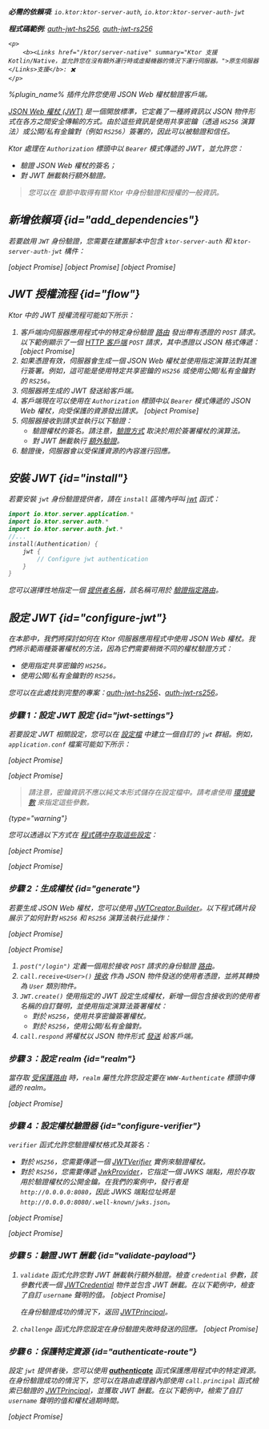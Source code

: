 [//]: # (title: JSON Web 權杖)

<show-structure for="chapter" depth="2"/>
<primary-label ref="server-plugin"/>

<var name="plugin_name" value="Authentication JWT"/>

<tldr>
<p>
<b>必需的依賴項</b>: <code>io.ktor:ktor-server-auth</code>, <code>io.ktor:ktor-server-auth-jwt</code>
</p>
<p>
<b>程式碼範例</b>: 
<a href="https://github.com/ktorio/ktor-documentation/tree/%ktor_version%/codeSnippets/snippets/auth-jwt-hs256">auth-jwt-hs256</a>, 
<a href="https://github.com/ktorio/ktor-documentation/tree/%ktor_version%/codeSnippets/snippets/auth-jwt-rs256">auth-jwt-rs256</a>
</p>

    <p>
        <b><Links href="/ktor/server-native" summary="Ktor 支援 Kotlin/Native，並允許您在沒有額外運行時或虛擬機器的情況下運行伺服器。">原生伺服器</Links>支援</b>: ✖️
    </p>
    
</tldr>

<link-summary>
%plugin_name% 插件允許您使用 JSON Web 權杖驗證客戶端。
</link-summary>

[JSON Web 權杖 (JWT)](https://jwt.io/) 是一個開放標準，它定義了一種將資訊以 JSON 物件形式在各方之間安全傳輸的方式。由於這些資訊是使用共享密鑰（透過 `HS256` 演算法）或公開/私有金鑰對（例如 `RS256`）簽署的，因此可以被驗證和信任。

Ktor 處理在 `Authorization` 標頭中以 `Bearer` 模式傳遞的 JWT，並允許您：
* 驗證 JSON Web 權杖的簽名；
* 對 JWT 酬載執行額外驗證。

> 您可以在 [](server-auth.md) 章節中取得有關 Ktor 中身份驗證和授權的一般資訊。

## 新增依賴項 {id="add_dependencies"}
若要啟用 `JWT` 身份驗證，您需要在建置腳本中包含 `ktor-server-auth` 和 `ktor-server-auth-jwt` 構件：

<tabs group="languages">
    <tab title="Gradle (Kotlin)" group-key="kotlin">
        [object Promise]
    </tab>
    <tab title="Gradle (Groovy)" group-key="groovy">
        [object Promise]
    </tab>
    <tab title="Maven" group-key="maven">
        [object Promise]
   </tab>
</tabs>

## JWT 授權流程 {id="flow"}
Ktor 中的 JWT 授權流程可能如下所示：
1. 客戶端向伺服器應用程式中的特定身份驗證 [路由](server-routing.md) 發出帶有憑證的 `POST` 請求。以下範例顯示了一個 [HTTP 客戶端](https://www.jetbrains.com/help/idea/http-client-in-product-code-editor.html) `POST` 請求，其中憑證以 JSON 格式傳遞：
   [object Promise]
2. 如果憑證有效，伺服器會生成一個 JSON Web 權杖並使用指定演算法對其進行簽署。例如，這可能是使用特定共享密鑰的 `HS256` 或使用公開/私有金鑰對的 `RS256`。
3. 伺服器將生成的 JWT 發送給客戶端。
4. 客戶端現在可以使用在 `Authorization` 標頭中以 `Bearer` 模式傳遞的 JSON Web 權杖，向受保護的資源發出請求。
   [object Promise]
5. 伺服器接收到請求並執行以下驗證：
   * 驗證權杖的簽名。請注意，[驗證方式](#configure-verifier) 取決於用於簽署權杖的演算法。
   * 對 JWT 酬載執行 [額外驗證](#validate-payload)。
6. 驗證後，伺服器會以受保護資源的內容進行回應。

## 安裝 JWT {id="install"}
若要安裝 `jwt` 身份驗證提供者，請在 `install` 區塊內呼叫 [jwt](https://api.ktor.io/ktor-server/ktor-server-plugins/ktor-server-auth-jwt/io.ktor.server.auth.jwt/jwt.html) 函式：

```kotlin
import io.ktor.server.application.*
import io.ktor.server.auth.*
import io.ktor.server.auth.jwt.*
//...
install(Authentication) {
    jwt {
        // Configure jwt authentication
    }
}
```
您可以選擇性地指定一個 [提供者名稱](server-auth.md#provider-name)，該名稱可用於 [驗證指定路由](#authenticate-route)。

## 設定 JWT {id="configure-jwt"}
在本節中，我們將探討如何在 Ktor 伺服器應用程式中使用 JSON Web 權杖。我們將示範兩種簽署權杖的方法，因為它們需要稍微不同的權杖驗證方式：
* 使用指定共享密鑰的 `HS256`。
* 使用公開/私有金鑰對的 `RS256`。

您可以在此處找到完整的專案：[auth-jwt-hs256](https://github.com/ktorio/ktor-documentation/tree/%ktor_version%/codeSnippets/snippets/auth-jwt-hs256)、[auth-jwt-rs256](https://github.com/ktorio/ktor-documentation/tree/%ktor_version%/codeSnippets/snippets/auth-jwt-rs256)。

### 步驟 1：設定 JWT 設定 {id="jwt-settings"}

若要設定 JWT 相關設定，您可以在 [設定檔](server-configuration-file.topic) 中建立一個自訂的 `jwt` 群組。例如，`application.conf` 檔案可能如下所示：

<tabs group="sign-alg">
<tab title="HS256" group-key="hs256">

[object Promise]

</tab>
<tab title="RS256" group-key="rs256">

[object Promise]

</tab>
</tabs>

> 請注意，密鑰資訊不應以純文本形式儲存在設定檔中。請考慮使用 [環境變數](server-configuration-file.topic#environment-variables) 來指定這些參數。
>
{type="warning"}

您可以透過以下方式在 [程式碼中存取這些設定](server-configuration-file.topic#read-configuration-in-code)：

<tabs group="sign-alg">
<tab title="HS256" group-key="hs256">

[object Promise]

</tab>
<tab title="RS256" group-key="rs256">

[object Promise]

</tab>
</tabs>

### 步驟 2：生成權杖 {id="generate"}

若要生成 JSON Web 權杖，您可以使用 [JWTCreator.Builder](https://javadoc.io/doc/com.auth0/java-jwt/latest/com/auth0/jwt/JWTCreator.Builder.html)。以下程式碼片段展示了如何針對 `HS256` 和 `RS256` 演算法執行此操作：

<tabs group="sign-alg">
<tab title="HS256" group-key="hs256">

[object Promise]

</tab>
<tab title="RS256" group-key="rs256">

[object Promise]

</tab>
</tabs>

1. `post("/login")` 定義一個用於接收 `POST` 請求的身份驗證 [路由](server-routing.md)。
2. `call.receive<User>()` [接收](server-serialization.md#receive_data) 作為 JSON 物件發送的使用者憑證，並將其轉換為 `User` 類別物件。
3. `JWT.create()` 使用指定的 JWT 設定生成權杖，新增一個包含接收到的使用者名稱的自訂聲明，並使用指定演算法簽署權杖：
   * 對於 `HS256`，使用共享密鑰簽署權杖。
   * 對於 `RS256`，使用公開/私有金鑰對。
4. `call.respond` 將權杖以 JSON 物件形式 [發送](server-serialization.md#send_data) 給客戶端。

### 步驟 3：設定 realm {id="realm"}
當存取 [受保護路由](#authenticate-route) 時，`realm` 屬性允許您設定要在 `WWW-Authenticate` 標頭中傳遞的 realm。

[object Promise]

### 步驟 4：設定權杖驗證器 {id="configure-verifier"}

`verifier` 函式允許您驗證權杖格式及其簽名：
* 對於 `HS256`，您需要傳遞一個 [JWTVerifier](https://www.javadoc.io/doc/com.auth0/java-jwt/latest/com/auth0/jwt/JWTVerifier.html) 實例來驗證權杖。
* 對於 `RS256`，您需要傳遞 [JwkProvider](https://www.javadoc.io/doc/com.auth0/jwks-rsa/latest/com/auth0/jwk/JwkProvider.html)，它指定一個 JWKS 端點，用於存取用於驗證權杖的公開金鑰。在我們的案例中，發行者是 `http://0.0.0.0:8080`，因此 JWKS 端點位址將是 `http://0.0.0.0:8080/.well-known/jwks.json`。

<tabs group="sign-alg">
<tab title="HS256" group-key="hs256">

[object Promise]

</tab>
<tab title="RS256" group-key="rs256">

[object Promise]

</tab>
</tabs>

### 步驟 5：驗證 JWT 酬載 {id="validate-payload"}

1. `validate` 函式允許您對 JWT 酬載執行額外驗證。檢查 `credential` 參數，該參數代表一個 [JWTCredential](https://api.ktor.io/ktor-server/ktor-server-plugins/ktor-server-auth-jwt/io.ktor.server.auth.jwt/-j-w-t-credential/index.html) 物件並包含 JWT 酬載。在以下範例中，檢查了自訂 `username` 聲明的值。
   [object Promise]
   
   在身份驗證成功的情況下，返回 [JWTPrincipal](https://api.ktor.io/ktor-server/ktor-server-plugins/ktor-server-auth-jwt/io.ktor.server.auth.jwt/-j-w-t-principal/index.html)。
2. `challenge` 函式允許您設定在身份驗證失敗時發送的回應。
   [object Promise]

### 步驟 6：保護特定資源 {id="authenticate-route"}

設定 `jwt` 提供者後，您可以使用 **[authenticate](server-auth.md#authenticate-route)** 函式保護應用程式中的特定資源。在身份驗證成功的情況下，您可以在路由處理器內部使用 `call.principal` 函式檢索已驗證的 [JWTPrincipal](https://api.ktor.io/ktor-server/ktor-server-plugins/ktor-server-auth-jwt/io.ktor.server.auth.jwt/-j-w-t-principal/index.html)，並獲取 JWT 酬載。在以下範例中，檢索了自訂 `username` 聲明的值和權杖過期時間。

[object Promise]
